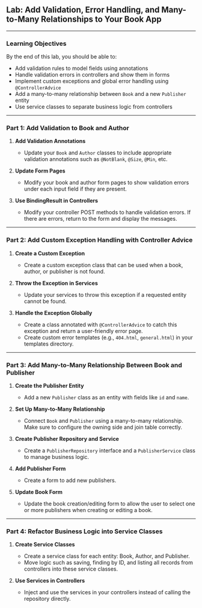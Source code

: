 ## **Lab: Add Validation, Error Handling, and Many-to-Many Relationships to Your Book App**

---

### **Learning Objectives**

By the end of this lab, you should be able to:

* Add validation rules to model fields using annotations
* Handle validation errors in controllers and show them in forms
* Implement custom exceptions and global error handling using `@ControllerAdvice`
* Add a many-to-many relationship between `Book` and a new `Publisher` entity
* Use service classes to separate business logic from controllers

---

### **Part 1: Add Validation to Book and Author**

1. **Add Validation Annotations**

   * Update your `Book` and `Author` classes to include appropriate validation annotations such as `@NotBlank`, `@Size`, `@Min`, etc.

2. **Update Form Pages**

   * Modify your book and author form pages to show validation errors under each input field if they are present.

3. **Use BindingResult in Controllers**

   * Modify your controller POST methods to handle validation errors. If there are errors, return to the form and display the messages.

---

### **Part 2: Add Custom Exception Handling with Controller Advice**

1. **Create a Custom Exception**

   * Create a custom exception class that can be used when a book, author, or publisher is not found.

2. **Throw the Exception in Services**

   * Update your services to throw this exception if a requested entity cannot be found.

3. **Handle the Exception Globally**

   * Create a class annotated with `@ControllerAdvice` to catch this exception and return a user-friendly error page.
   * Create custom error templates (e.g., `404.html`, `general.html`) in your templates directory.

---

### **Part 3: Add Many-to-Many Relationship Between Book and Publisher**

1. **Create the Publisher Entity**

   * Add a new `Publisher` class as an entity with fields like `id` and `name`.

2. **Set Up Many-to-Many Relationship**

   * Connect `Book` and `Publisher` using a many-to-many relationship. Make sure to configure the owning side and join table correctly.

3. **Create Publisher Repository and Service**

   * Create a `PublisherRepository` interface and a `PublisherService` class to manage business logic.

4. **Add Publisher Form**

   * Create a form to add new publishers.

5. **Update Book Form**

   * Update the book creation/editing form to allow the user to select one or more publishers when creating or editing a book.

---

### **Part 4: Refactor Business Logic into Service Classes**

1. **Create Service Classes**

   * Create a service class for each entity: Book, Author, and Publisher.
   * Move logic such as saving, finding by ID, and listing all records from controllers into these service classes.

2. **Use Services in Controllers**

   * Inject and use the services in your controllers instead of calling the repository directly.

